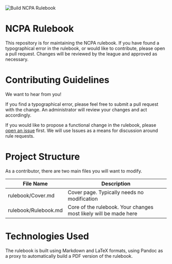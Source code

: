 ![Build NCPA Rulebook](https://github.com/ncpapaintball/rulebook/workflows/Build%20NCPA%20Rulebook/badge.svg)

# NCPA Rulebook
This repository is for maintaining the NCPA rulebook. If you have found a typographical error in the rulebook, or would
like to contribute, please open a pull request. Changes will be reviewed by the league and approved as necessary.

# Contributing Guidelines
We want to hear from you!

If you find a typographical error, please feel free to submit a pull request with the change. An administrator will review your changes and act accordingly.

If you would like to propose a functional change in the rulebook, please [open an issue](/ncpapaintball/rulebook/issues) first. We will use Issues as a means for discussion around rule requests.

# Project Structure
As a contributor, there are two main files you will want to modify.

|File Name|Description|
|----|----|
|rulebook/Cover.md|Cover page. Typically needs no modification|
|rulebook/Rulebook.md|Core of the rulebook. Your changes most likely will be made here|

# Technologies Used
The rulebook is built using Markdown and LaTeX formats, using Pandoc as a proxy to automatically build a PDF version of the rulebook.
